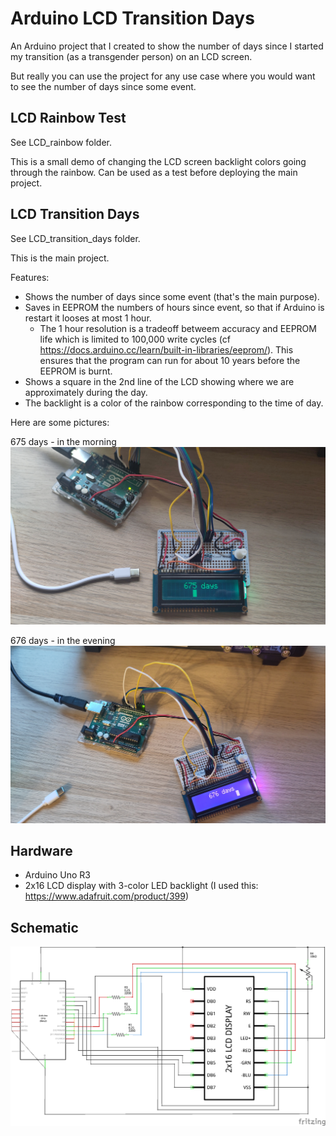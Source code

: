 # Arduino LCD Transition Days
An Arduino project that I created to show the number of days since I started my transition (as a transgender person) on an LCD screen.

But really you can use the project for any use case where you would want to see the number of days since some event.

## LCD Rainbow Test
See LCD_rainbow folder.

This is a small demo of changing the LCD screen backlight colors going through the rainbow. Can be used as a test before deploying the main project.

## LCD Transition Days
See LCD_transition_days folder.

This is the main project.

Features:
* Shows the number of days since some event (that's the main purpose).
* Saves in EEPROM the numbers of hours since event, so that if Arduino is restart it looses at most 1 hour.
  * The 1 hour resolution is a tradeoff betweem accuracy and EEPROM life which is limited to 100,000 write cycles (cf https://docs.arduino.cc/learn/built-in-libraries/eeprom/). This ensures that the program can run for about 10 years before the EEPROM is burnt.
* Shows a square in the 2nd line of the LCD showing where we are approximately during the day.
* The backlight is a color of the rainbow corresponding to the time of day.

Here are some pictures:

675 days - in the morning
![675 days - in the morning](LCD_transition_days/675_morning.jpg)

676 days - in the evening
![676 days - in the evening](LCD_transition_days/676_evening.jpg)

## Hardware
* Arduino Uno R3
* 2x16 LCD display with 3-color LED backlight (I used this: https://www.adafruit.com/product/399)

## Schematic
![Schematic](LCD_transition_days/LCD_transition_days_circuit_schem.png)

